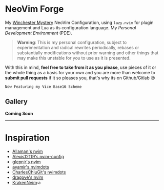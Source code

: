 # NeoVim Forge

My [Winchester Mystery](https://en.wikipedia.org/wiki/Winchester_Mystery_House)
NeoVim Configuration, using `lazy.nvim` for plugin management and Lua as its
configuration language. My _Personal Development Environment_ (PDE).

> **Warning**: This is my personal configuration, subject to experimentation
> and radical rewrites periodically, rebases or substantially modifications
> without prior warning and other things that may make this unstable for you
> to use as it is presented.

With this in mind, **feel free to take from it as you please**, use pieces of
it or the whole thing as a basis for your own and you are more than welcome
to **submit pull requests** if it so pleases you, that's why its on
Github/Gitlab :wink:

`Now Featuring my Vice Base16 Scheme`

## Gallery

**Coming Soon**

---

# Inspiration

- [Allaman's nvim](https://github.com/Allaman/nvim)
- [Alexis12119's nvim-config](https://github.com/Alexis12119/nvim-config)
- [glepnir's nvim](https://github.com/glepnir/nvim)
- [ayamir's nvimdots](https://github.com/ayamir/nvimdots)
- [CharlesChiuGit's nvimdots](https://github.com/CharlesChiuGit/nvimdots.lua)
- [dragove's nvim](https://github.com/dragove/nvim)
- [KrakenNvim](https://github.com/dharmx/nvim):a
